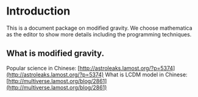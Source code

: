 ﻿# Introduction

This is a document package on modified gravity. We choose mathematica as the editor to show more details including the programming techniques.


## What is modified gravity.

Popular science in Chinese: [http://astroleaks.lamost.org/?p=5374](http://astroleaks.lamost.org/?p=5374)
What is LCDM model in Chinese: [http://multiverse.lamost.org/blog/2861](http://multiverse.lamost.org/blog/2861)